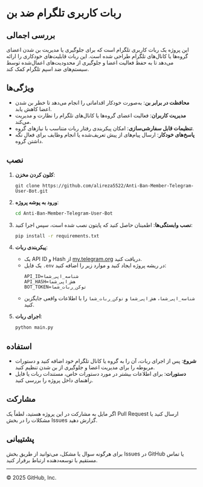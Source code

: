# ربات کاربری تلگرام ضد بن

## بررسی اجمالی
این پروژه یک ربات کاربری تلگرام است که برای جلوگیری یا مدیریت بن شدن اعضای گروه‌ها یا کانال‌های تلگرام طراحی شده است. این ربات قابلیت‌های خودکاری را ارائه می‌دهد تا به حفظ فعالیت اعضا و جلوگیری از محدودیت‌های اعمال‌شده توسط سیستم‌های ضد اسپم تلگرام کمک کند.

## ویژگی‌ها
- **محافظت در برابر بن**: به‌صورت خودکار اقداماتی را انجام می‌دهد تا خطر بن شدن اعضا کاهش یابد.
- **مدیریت کاربران**: فعالیت اعضای گروه‌ها یا کانال‌های تلگرام را نظارت و مدیریت می‌کند.
- **تنظیمات قابل سفارشی‌سازی**: امکان پیکربندی رفتار ربات متناسب با نیازهای گروه.
- **پاسخ‌های خودکار**: ارسال پیام‌های از پیش تعریف‌شده یا انجام وظایف برای فعال نگه داشتن گروه.

## نصب
1. **کلون کردن مخزن**:
   ```bash:disable-run
   git clone https://github.com/alireza5522/Anti-Ban-Member-Telegram-User-Bot.git
   ```
2. **ورود به پوشه پروژه**:
   ```bash
   cd Anti-Ban-Member-Telegram-User-Bot
   ```
3. **نصب وابستگی‌ها**:
   اطمینان حاصل کنید که پایتون نصب شده است، سپس اجرا کنید:
   ```bash
   pip install -r requirements.txt
   ```
4. **پیکربندی ربات**:
   - یک API ID و Hash از [my.telegram.org](https://my.telegram.org) دریافت کنید.
   - یک فایل `.env` در ریشه پروژه ایجاد کنید و موارد زیر را اضافه کنید:
     ```env
     API_ID=شناسه_اپی_شما
     API_HASH=هش_اپی_شما
     BOT_TOKEN=توکن_ربات_شما
     ```
   - `شناسه_اپی_شما`، `هش_اپی_شما` و `توکن_ربات_شما` را با اطلاعات واقعی جایگزین کنید.

5. **اجرای ربات**:
   ```bash
   python main.py
   ```

## استفاده
- **شروع**: پس از اجرای ربات، آن را به گروه یا کانال تلگرام خود اضافه کنید و دستورات مربوطه را برای مدیریت اعضا و جلوگیری از بن شدن تنظیم کنید.
- **دستورات**: برای اطلاعات بیشتر در مورد دستورات خاص، مستندات ربات یا فایل راهنمای داخل پروژه را بررسی کنید.

## مشارکت
اگر مایل به مشارکت در این پروژه هستید، لطفاً یک Pull Request ارسال کنید یا مشکلات را در بخش Issues گزارش دهید.

## پشتیبانی
برای هرگونه سوال یا مشکل، می‌توانید از طریق بخش Issues در GitHub یا تماس مستقیم با توسعه‌دهنده ارتباط برقرار کنید.

---

© 2025 GitHub, Inc.
```
